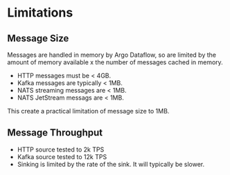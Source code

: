 # Limitations

## Message Size

Messages are handled in memory by Argo Dataflow, so are limited by the amount of memory available x the number of messages cached in memory. 

* HTTP messages must be < 4GB.
* Kafka messages are typically < 1MB. 
* NATS streaming messages are < 1MB.
* NATS JetStream messags are < 1MB.

This create a practical limitation of message size to 1MB.

## Message Throughput

* HTTP source tested to 2k TPS
* Kafka source tested to 12k TPS
* Sinking is limited by the rate of the sink. It will typically be slower.
